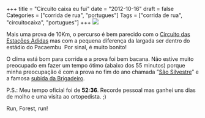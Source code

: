 +++
title = "Circuito caixa eu fui"
date = "2012-10-16"
draft = false
Categories = ["corrida de rua", "portugues"]
Tags = ["corrida de rua", "circuitocaixa", "portugues"]
+++
![](http://www.circuitocaixa.com.br/images/logoHome.png)

Mais uma prova de 10Km, o percurso é bem parecido com o [Circuito das
Estações Adidas](http://circuitodasestacoes.com.br/) mas com a pequena
diferença da largada ser dentro do estádio do Pacaembu  Por sinal, é
muito bonito!

O clima está bom para corrida e a prova foi bem bacana. Não estive muito
preocupado em fazer um tempo ótimo (abaixo dos 55 minutos) porque minha
preocupação é com a prova no fim do ano chamada ”[São Silvestre](http://www.saosilvestre.com.br/)” e a famosa [subida da Brigadeiro](http://www.webrun.com.br/corridasderua/n/sao-silvestre-dicas-para-encarar-a-temida-subida-da-brigadeiro/10341).

P.S.: Meu tempo oficial foi de **52:36**. Recorde pessoal mas ganhei uns
dias de molho e uma visita ao ortopedista. ;)

Run, Forest, run!
